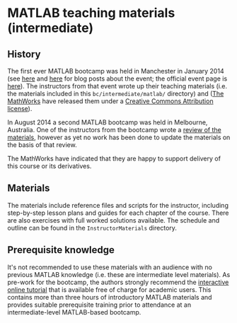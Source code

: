 # MATLAB teaching materials (intermediate)

## History

The first ever MATLAB bootcamp was held in Manchester in January 2014 (see [here](http://www.walkingrandomly.com/?p=5324) and [here](http://software-carpentry.org/blog/2014/01/feedback-manchester-matlab-bootcamp.html) for blog posts about the event; the official event page is [here](http://apawlik.github.io/2014-01-14-manchester/)). The instructors from that event wrote up their teaching materials (i.e. the materials included in this `bc/intermediate/matlab/` directory) and ([The MathWorks](http://www.mathworks.com.au/) have released them under a [Creative Commons Attribution license](http://opendefinition.org/licenses/cc-by/)).

In August 2014 a second MATLAB bootcamp was held in Melbourne, Australia. One of the instructors from the bootcamp wrote a [review of the materials](http://www.software-carpentry.org/blog/2014/08/matlab-review.html), however as yet no work has been done to update the materials on the basis of that review. 

The MathWorks have indicated that they are happy to support delivery of this course or its derivatives.

## Materials

The materials include reference files and scripts for the instructor, including step-by-step lesson plans and guides for each chapter of the course. There are also exercises with full worked solutions available. The schedule and outline can be found in the `InstructorMaterials` directory.

## Prerequisite knowledge

It's not recommended to use these materials with an audience with no previous MATLAB knowledge (i.e. these are intermediate level materials). As pre-work for the bootcamp, the authors strongly recommend the [interactive online tutorial](https://www.mathworks.co.uk/academia/student_center/tutorials/) that is available free of charge for academic users. This contains more than three hours of introductory MATLAB materials and provides suitable prerequisite training prior to attendance at an intermediate-level MATLAB-based bootcamp.

